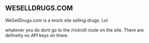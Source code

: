 ## WESELLDRUGS.COM

WeSellDrugs.com is a mock site selling drugs.
Lol

whatever you do dont go to the /rickroll route on the site.
There are definetly no API keys on there.